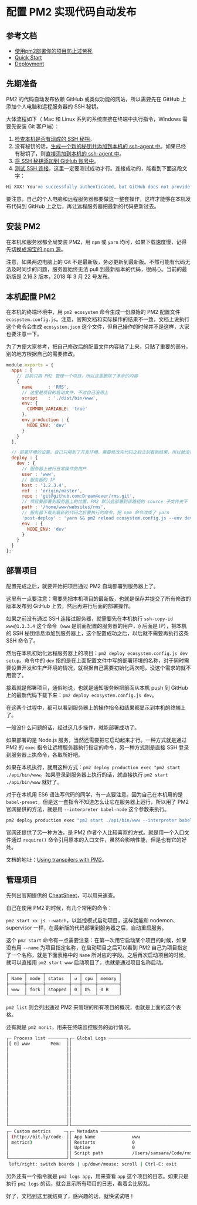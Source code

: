 # 配置 PM2 实现代码自动发布

## 参考文档

- [使用pm2部署你的项目防止过劳死](http://xugaoyang.com/post/5aa3a4d0b1745b11c007ffd6)
- [Quick Start](http://pm2.keymetrics.io/docs/usage/quick-start/)
- [Deployment](http://pm2.keymetrics.io/docs/usage/deployment/)

## 先期准备

PM2 的代码自动发布依赖 GitHub 或类似功能的网站，所以需要先在 GitHub 上添加个人电脑和远程服务器的 SSH 秘钥。

大体流程如下（ Mac 和 Linux 系列的系统直接在终端中执行指令，Windows 需要先安装 Git 客户端）：

1. [检查本机是否有现成的 SSH 秘钥](https://help.github.com/articles/checking-for-existing-ssh-keys/#platform-windows)。
2. 没有秘钥的话，[生成一个新的秘钥并添加到本机的 ssh-agent 中](https://help.github.com/articles/generating-a-new-ssh-key-and-adding-it-to-the-ssh-agent/)。如果已经有秘钥了，则[直接添加到本机的 ssh-agent 中](https://help.github.com/articles/generating-a-new-ssh-key-and-adding-it-to-the-ssh-agent/#adding-your-ssh-key-to-the-ssh-agent)。
3. [将 SSH 秘钥添加到 GitHub 账号中](https://help.github.com/articles/adding-a-new-ssh-key-to-your-github-account/)。
4. [测试 SSH 连接](https://help.github.com/articles/testing-your-ssh-connection/)，这里一定要测试成功才行。连接成功的，能看到下面这段文字：

```sh
Hi XXX! You've successfully authenticated, but GitHub does not provide shell access.
```

要注意，自己的个人电脑和远程服务器都要做这一整套操作，这样才能够在本机发布代码到 GitHub 上之后，再让远程服务器把最新的代码更新过去。

## 安装 PM2

在本机和服务器都全局安装 PM2，用 `npm` 或 `yarn` 均可，如果下载速度慢，记得先[切换成淘宝的 npm 源](http://xugaoyang.com/post/5aa238c3b1745b11c007ffd1)。

注意，如果两边电脑上的 Git 不是最新版，务必更新到最新版。不然可能有代码无法及时同步的问题，服务器始终无法 pull 到最新版本的代码，很闹心。当前的最新版是 2.16.3 版本，2018 年 3 月 22 号发布。

## 本机配置 PM2

在本机的终端环境中，用 `pm2 ecosystem` 命令生成一份原始的 PM2 配置文件 `ecosystem.config.js`。注意，官网文档和实际操作的结果不一致，文档上说执行这个命令会生成 `ecosystem.json` 这个文件，但自己操作的时候并不是这样，大家也要注意一下。

为了方便大家参考，把自己修改后的配置文件内容贴了上来，只贴了重要的部分，别的地方根据自己的需要修改。

```javascript
module.exports = {
  apps : [
    // 目前只用 PM2 管理一个项目，所以这里删除了多余的内容
    {
      name      : 'RMS',
      // 这里是项目的启动文件，不过自己没用上
      script    : './dist/bin/www',
      env: {
        COMMON_VARIABLE: 'true'
      },
      env_production : {
        NODE_ENV: 'dev'
      }
    }
  ],

  // 部署环境的设置，自己只用到了开发环境，需要修改完代码之后立刻看到结果，所以就没有生产环境的配置
  deploy : {
    dev : {
      // 服务器上进行日常操作的用户
      user : 'www',
      // 服务器的 IP
      host : '1.2.3.4',
      ref  : 'origin/master',
      repo : 'git@github.com:Dream4ever/rms.git',
      // 项目要部署到服务器上的位置，PM2 默认会部署到该路径的 source 子文件夹下
      path : '/home/www/websites/rms',
      // 服务器下载到最新的代码之后要执行的命令，把 npm 命令改成了 yarn
      'post-deploy' : 'yarn && pm2 reload ecosystem.config.js --env dev',
      env  : {
        NODE_ENV: 'dev'
      }
    }
  }
};
```

## 部署项目

配置完成之后，就要开始把项目通过 PM2 自动部署到服务器上了。

这里有一点要注意：需要先把本机项目的最新版，也就是保存并提交了所有修改的版本发布到 GitHub 上去，然后再进行后面的部署操作。

如果之前没有通过 SSH 连接过服务器，就需要先在本机执行 `ssh-copy-id www@1.2.3.4` 这个命令（`www` 是前面配置的服务器的用户，`@` 后面是 IP），把本机的 SSH 秘钥信息添加到服务器上，这个配置成功之后，以后就不需要再执行这条 SSH 命令了。

然后在本机初始化远程服务器上的项目：`pm2 deploy ecosystem.config.js dev setup`。命令中的 `dev` 指的是在上面配置文件中写的部署环境的名称，对于同时需要设置开发和生产环境的情况，就根据自己需要初始化两次吧，没这个需求的就不用管了。

接着就是部署项目，通俗地说，也就是通知服务器把前面从本机 push 到 GitHub 上的最新代码下载下来：`pm2 deploy ecosystem.config.js dev`。

在这两个过程中，都可以看到服务器上的操作指令和结果都显示到本机的终端上了。

一般没什么问题的话，经过这几步操作，就能部署成功了。

如果部署的是 Node.js 服务，当然还需要把它启动起来才行。一种方式就是通过 PM2 的 `exec` 指令让远程服务器执行指定的命令，另一种方式则是直接 SSH 登录到服务器上执命令，各取所好吧。

如果在本机执行，就用这种方式：`pm2 deploy production exec "pm2 start ./api/bin/www`。如果登录到服务器上执行的话，就直接执行 `pm2 start ./api/bin/www` 就好了。

对于在本机用 ES6 语法写代码的同学，有一点要注意。因为自己在本机用的是 `babel-preset`，但是这一套指令不知道怎么让它在服务器上运行，所以用了 PM2 官网提供的方法，就是用 `--interpreter babel-node` 这个参数来执行。

```sh
pm2 deploy production exec "pm2 start ./api/bin/www --interpreter babel-node"
```

官网还提供了另一种方法，是 PM2 作者个人比较喜欢的方式。就是用一个入口文件通过 `require()` 命令引用原本的入口文件，虽然会影响性能，但是也有它的好处。

文档的地址：[Using transpilers with PM2](http://pm2.keymetrics.io/docs/tutorials/using-transpilers-with-pm2)。

## 管理项目

先列出官网提供的 [CheatSheet](http://pm2.keymetrics.io/docs/usage/quick-start/#cheatsheet)，可以用来速查。

自己在使用 PM2 的时候，有几个常用的命令：

`pm2 start xx.js --watch`，以监控模式启动项目，这样就能和 nodemon、supervisor 一样，在最新版的代码部署到服务器之后，自动重启服务。

这个 `pm2 start` 命令有一点需要注意：在第一次用它启动某个项目的时候，如果没有用 `--name` 为项目指定名称，在启动项目之后可以看到 PM2 自己为项目指定了一个名称，就是下面表格中的 `Name` 所对应的字段。之后再次启动项目的时候，就可以直接用 `pm2 start www` 启动项目了，也就是通过项目名称启动。

```sh
┌──────┬──────┬─────────┬───┬─────┬────────┐
│ Name │ mode │ status  │ ↺ │ cpu │ memory │
├──────┼──────┼─────────┼───┼─────┼────────┤
│ www  │ fork │ stopped │ 0 │ 0%  │ 0 B    │
└──────┴──────┴─────────┴───┴─────┴────────┘
```

`pm2 list` 则会列出通过 PM2 来管理的所有项目的概况，也就是上面的这个表格。

还有就是 `pm2 monit`，用来在终端监控服务的运行情况。

```sh
┌─ Process list ───────┐┌─ Global Logs ────────────────────────────────────────┐
│[ 0] www        Mem:  ││                                                      │
│                      ││                                                      │
│                      ││                                                      │
│                      ││                                                      │
│                      ││                                                      │
│                      ││                                                      │
│                      ││                                                      │
│                      ││                                                      │
│                      ││                                                      │
│                      ││                                                      │
│                      ││                                                      │
│                      ││                                                      │
│                      ││                                                      │
│                      ││                                                      │
│                      ││                                                      │
└──────────────────────┘└──────────────────────────────────────────────────────┘
┌─ Custom metrics     ─┐┌─ Metadata ───────────────────────────────────────────┐
│ (http://bit.ly/code- ││ App Name              www                            │
│ metrics)             ││ Restarts              0                              │
│                      ││ Uptime                0                              │
│                      ││ Script path           /Users/samsara/Code/rms/api/b  │
└──────────────────────┘└──────────────────────────────────────────────────────┘
 left/right: switch boards | up/down/mouse: scroll | Ctrl-C: exit         To go
```

另外还有一个指令就是 `pm2 logs app`，用来查看 `app` 这个项目的日志。如果只是执行 `pm2 logs` 的话，就会显示所有项目的日志，看着会比较乱。

好了，文档到这里就结束了，感兴趣的话，就快试试吧！
